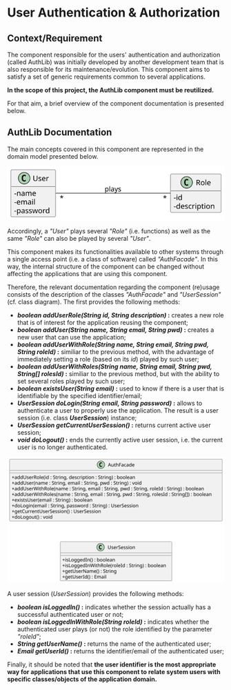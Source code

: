 # User Authentication & Authorization

## Context/Requirement

The component responsible for the users' authentication and authorization (called AuthLib) was initially developed by another development team that is also responsible for its maintenance/evolution. This component aims to satisfy a set of generic requirements common to several applications.

**In the scope of this project, the AuthLib component must be reutilized.**

For that aim, a brief overview of the component documentation is presented below.

## AuthLib Documentation

The main concepts covered in this component are represented in the domain model presented below.

![AuthDomainModel](auth-domain-model.svg) 

Accordingly, a _"User"_ plays several _"Role"_ (i.e. functions) as well as the same _"Role"_ can also be played by several _"User"_.

This component makes its functionalities available to other systems through a single access point (i.e. a class of software) called _"AuthFacade"_. In this way, the internal structure of the component can be changed without affecting the applications that are using this component.

Therefore, the relevant documentation regarding the component (re)usage consists of the description of the classes _"AuthFacade"_ and _"UserSession"_ (cf. class diagram). The first provides the following methods:

* **_boolean addUserRole(String id, String description)_ :** creates a new role that is of interest for the application reusing the component;
* **_boolean addUser(String name, String email, String pwd)_ :** creates a new user that can use the application;
* **_boolean addUserWithRole(String name, String email, String pwd, String roleId)_ :** similiar to the previous method, with the advantage of immediately setting a role (based on its _id_) played by such user; 
* **_boolean addUserWithRoles(String name, String email, String pwd, String[] rolesId)_ :** similiar to the previous method, but with the ability to set several roles played by such user;
* **_boolean existsUser(String email)_ :** used to know if there is a user that is identifiable by the specified identifier/email;
* **_UserSession doLogin(String email, String password)_ :** allows to authenticate a user to properly use the application. The result is a user session (i.e. class **_UserSession_**) instance;
* **_UserSession getCurrentUserSession()_ :** returns current active user session;
* **_void doLogout()_ :** ends the currently active user session, i.e. the current user is no longer authenticated.

![AuthClassDiagram](auth-class-diagram.svg) 

A user session (_UserSession_) provides the following methods:

* **_boolean isLoggedIn()_ :** indicates whether the session actually has a successful authenticated user or not;
* **_boolean isLoggedInWithRole(String roleId)_ :** indicates whether the authenticated user plays (or not) the role identified by the parameter _"roleId"_;
* **_String getUserName()_ :** returns the name of the authenticated user;
* **_Email getUserId()_ :** returns the identifier/email of the authenticated user;

Finally, it should be noted that **the user identifier is the most appropriate way for applications that use this component to relate system users with specific classes/objects of the application domain.**